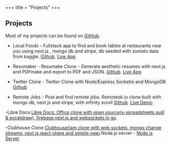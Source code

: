 +++
title = "Projects"
+++

## Projects

Most of my projects can be found on
[GitHub](https://github.com/atlasmoth).

- Local Foods - Fullstack app to find and book tables at restaurants near you using next.js , mongo db and stripe, db seeded with zomato data from kaggle. [Github](https://github.com/atlasmoth/local-Foods). [Live App](https://local-foods.vercel.app/)

- Resumaker - Resumake Clone - Generate aesthetic resumes with next.js and PDFmake and export to PDF and JSON. [Github](https://github.com/atlasmoth/Resumake-Clone). [Live App](https://resumake-clone.vercel.app/)

- Twitter Clone - Twitter Clone with Node/Express Socketio and MongoDB [Github](https://github.com/atlasmoth/Twitter-clone)

- Remote Jobs - Post and find remote jobs. Remoteok.io clone built with mongo db, next.js and stripe, with infinity scroll [Github](https://github.com/atlasmoth/Remotejobs). [Live Demo](https://remotejobs-chi.vercel.app/)


-Libre Docs [Libre Docs: Office clone with open source(x-spreadsheets,quill & excalidraw), firebase,next.js and websockets in go](https://github.com/atlasmoth/Libre-docs).

-Clubhouse Clone [Clubhouse/jam clone with web sockets, mongo change streams, next.js,react-share and simple-peer](https://github.com/atlasmoth/Clubhouse-clone).Node.js server - [Node js Server](https://github.com/atlasmoth/clubhouse-clone-backend)
